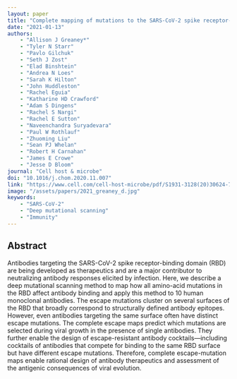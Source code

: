 ```yaml
---
layout: paper
title: "Complete mapping of mutations to the SARS-CoV-2 spike receptor-binding domain that escape antibody recognition"
date: "2021-01-13"
authors: 
    - "Allison J Greaney*"
    - "Tyler N Starr"
    - "Pavlo Gilchuk"
    - "Seth J Zost"
    - "Elad Binshtein"
    - "Andrea N Loes"
    - "Sarah K Hilton"
    - "John Huddleston"
    - "Rachel Eguia"
    - "Katharine HD Crawford"
    - "Adam S Dingens"
    - "Rachel S Nargi"
    - "Rachel E Sutton"
    - "Naveenchandra Suryadevara"
    - "Paul W Rothlauf"
    - "Zhuoming Liu"
    - "Sean PJ Whelan"
    - "Robert H Carnahan"
    - "James E Crowe"
    - "Jesse D Bloom"
journal: "Cell host & microbe"
doi: "10.1016/j.chom.2020.11.007"
link: "https://www.cell.com/cell-host-microbe/pdf/S1931-3128(20)30624-7.pdf"
image: "/assets/papers/2021_greaney_d.jpg"
keywords:
    - "SARS-CoV-2"
    - "Deep mutational scanning"
    - "Immunity"
---
```


## Abstract

Antibodies targeting the SARS-CoV-2 spike receptor-binding domain (RBD) are being developed as therapeutics and are a major contributor to neutralizing antibody responses elicited by infection. Here, we describe a deep mutational scanning method to map how all amino-acid mutations in the RBD affect antibody binding and apply this method to 10 human monoclonal antibodies. The escape mutations cluster on several surfaces of the RBD that broadly correspond to structurally defined antibody epitopes. However, even antibodies targeting the same surface often have distinct escape mutations. The complete escape maps predict which mutations are selected during viral growth in the presence of single antibodies. They further enable the design of escape-resistant antibody cocktails—including cocktails of antibodies that compete for binding to the same RBD surface but have different escape mutations. Therefore, complete escape-mutation maps enable rational design of antibody therapeutics and assessment of the antigenic consequences of viral evolution.
